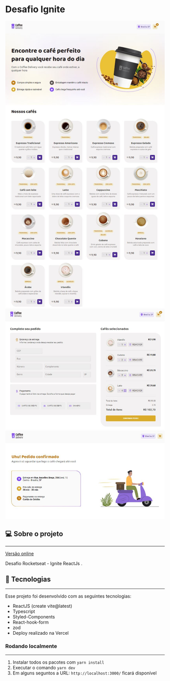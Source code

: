 # Desafio Ignite

<div align="center">
  <img
    width="768px"
    height="auto"
    alt="Homepage"
    title="Home do blog"
    src="./src/assets/homeCoffeeDelivery.JPG"
  />
</div>
<div align="center">
  <img
    width="768px"
    height="auto"
    alt="Cart Page "
    title="Home do blog"
    src="./src/assets/cartCoffeeDelivery.JPG"
  />
</div>
<div align="center">
  <img
    width="768px"
    height="auto"
    alt="Confirmation Page"
    title="Home do blog"
    src="./src/assets/confirmedCoffeeDelivery.JPG"
  />
</div>

## 💻 Sobre o projeto

---

<a href="https://todo-emarra.vercel.app/" target="_blank">Versão online</a>

Desafio Rocketseat - Ignite ReactJs .

## 🚀 Tecnologias

---

Esse projeto foi desenvolvido com as seguintes tecnologias:

- ReactJS (create vite@latest)
- Typescript
- Styled-Components
- React-hook-form
- zod
- Deploy realizado na Vercel

### Rodando localmente

---

1. Instalar todos os pacotes com `yarn install`
2. Executar o comando `yarn dev`
3. Em alguns seguntos a URL: `http://localhost:3000/` ficará disponível
